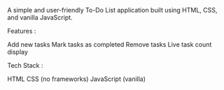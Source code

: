 A simple and user-friendly To-Do List application built using HTML, CSS, and vanilla JavaScript.

Features :

Add new tasks
Mark tasks as completed
Remove tasks
Live task count display

Tech Stack :

HTML
CSS (no frameworks)
JavaScript (vanilla)
